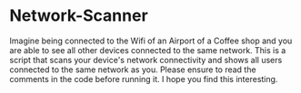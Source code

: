 # Network-Scanner
Imagine being connected to the Wifi of an Airport of a Coffee shop and you are able to see all other devices connected to the same network. 
This is a script that scans your device's network connectivity and shows all users connected to the same network as you.
Please ensure to read the comments in the code before running it.
I hope you find this interesting.
